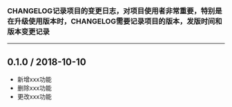 ### CHANGELOG记录项目的变更日志，对项目使用者非常重要，特别是在升级使用版本时，CHANGELOG需要记录项目的版本，发版时间和版本变更记录
---

## 0.1.0 / 2018-10-10

- 新增xxx功能
- 删除xxx功能
- 更改xxx功能
